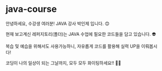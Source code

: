 # java-course

안녕하세요, 수강생 여러분!
JAVA 강사 박인제 입니다. 😊

현재 보고계신 레퍼지토리(폴더)는
JAVA 수업에 필요한 코드들을 담고 있습니다. 👽

복습 및 예습을 위해서도 사용가능하니,
자유롭게 코드를 활용해 실력 UP을 이뤄봅시다!

코딩이 나의 일상이 되는 그날까지,
모두 모두 화이팅하세요!! 💪🥰

